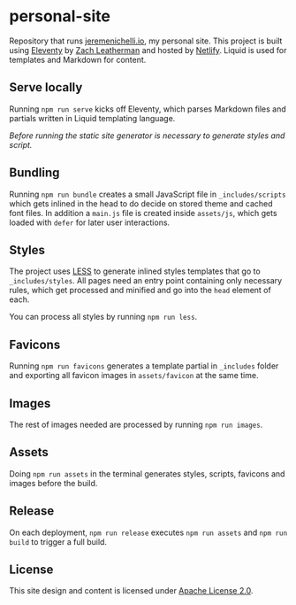 # personal-site

Repository that runs [jeremenichelli.io](https://jeremenichelli.io), my personal site. This project is built using [Eleventy](//11ty.com) by [Zach Leatherman](//github.com/zachleat) and hosted by [Netlify](//netlify.com). Liquid is used for templates and Markdown for content.

## Serve locally

Running `npm run serve` kicks off Eleventy, which parses Markdown files and partials written in Liquid templating language.

_Before running the static site generator is necessary to generate styles and script._

## Bundling

Running `npm run bundle` creates a small JavaScript file in `_includes/scripts` which gets inlined in the head to do decide on stored theme and cached font files. In addition a `main.js` file is created inside `assets/js`, which gets loaded with `defer` for later user interactions.

## Styles

The project uses [LESS](//lesscss.org) to generate inlined styles templates that go to `_includes/styles`. All pages need an entry point containing only necessary rules, which get processed and minified and go into the `head` element of each.

You can process all styles by running `npm run less`.

## Favicons

Running `npm run favicons` generates a template partial in `_includes` folder and exporting all favicon images in `assets/favicon` at the same time.

## Images

The rest of images needed are processed by running `npm run images`.

## Assets

Doing `npm run assets` in the terminal generates styles, scripts, favicons and images before the build.

## Release

On each deployment, `npm run release` executes `npm run assets` and `npm run build` to trigger a full build.

## License

This site design and content is licensed under [Apache License 2.0](https://choosealicense.com/licenses/apache-2.0/).
